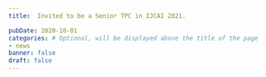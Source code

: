 ```yaml
---
title:  Invited to be a Senior TPC in IJCAI 2021.

pubDate: 2020-10-01
categories: # Optional, will be displayed above the title of the page
- news
banner: false
draft: false
---
```

